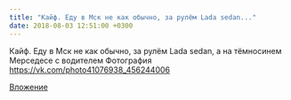 ```yaml
---
title: "Кайф. Еду в Мск не как обычно, за рулём Lada sedan..."
date: 2018-08-03 12:51:00 +0300
---
```


Кайф. Еду в Мск не как обычно, за рулём Lada sedan, а на тёмносинем Мерседесе с водителем
Фотография
https://vk.com/photo41076938_456244006

[Вложение](https://vk.com/photo41076938_456244006)
